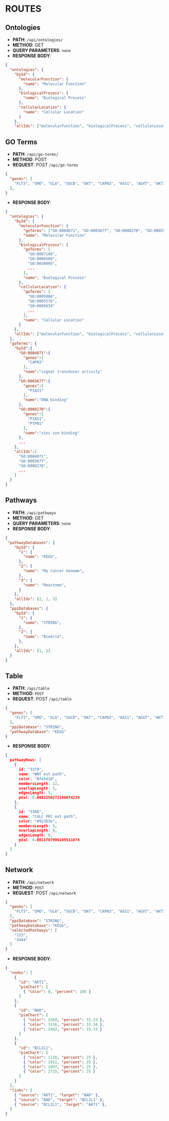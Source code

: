 # ROUTES 

## Ontologies

* **PATH**: `/api/ontologies/`
* **METHOD**: GET
* **QUERY PARAMETERS**: `none`
* **RESPONSE BODY**:
```json
{
  "ontologies": {
    "byId": {
      "molecularFunction": {
        "name": "Molecular Function"
      },
      "biologicalProcess": {
        "name": "Biological Process"
      },
      "cellularLocation": {
        "name": "Cellular Location"
      }
    },
    "allIds": ["molecularFunction", "biologicalProcess", "cellularLocation"]
```

## GO Terms

* **PATH**: `/api/go-terms/`
* **METHOD**: POST
* **REQUEST**: POST `/api/go-terms`
```json
{
  "genes": [
    "FLT3", "SMO", "GLA", "SGCB", "OAT", "CAPN3", "ASS1", "AGXT", "AKT1", "PTPN1", "PIAS1", "CDKN1B", "THEM4", "CCNE1", "MAP2K4", "ATG7", "ATG12", "BAD", "BCL2L1"
  ],
}
```
* **RESPONSE BODY**:
```json
{
  "ontologies": {
    "byId": {
      "molecularFunction": {
        "goTerms": ["GO:0004871", "GO:0003677", "GO:0008270", "GO:0005509", "GO:0008234", "GO:0019899", "GO:0004930"],
        "name": "Molecular Function"
      },
      "biologicalProcess": {
        "goTerms": [
          "GO:0007186",
          "GO:0006508",
          "GO:0038095",
          ...
        ],
        "name": "Biological Process"
      },
      "cellularLocation": {
        "goTerms": [
          "GO:0005886",
          "GO:0005576",
          "GO:0005634"
          ...
        ],
        "name": "Cellular Location"
      }
    },
    "allIds": ["molecularFunction", "biologicalProcess", "cellularLocation"]
  },
  "goTerms": {
    "byId":{
      "GO:0004871":{
        "genes":[
          "CAPN3"
        ],
        "name":"signal transducer activity"
      },
      "GO:0003677":{
        "genes":[
          "PIAS1"
        ],
        "name":"DNA binding"
      },
      "GO:0008270":{
        "genes":[
          "PIAS1",
          "PTPN1"
        ],
        "name":"zinc ion binding"
      },
      ...
    },
    "allIds":[
      "GO:0004871",
      "GO:0003677",
      "GO:0008270",
      ...
    ]
  }
}
```

## Pathways

* **PATH**: `/api/pathways`
* **METHOD**: GET
* **QUERY PARAMETERS**: `none`
* **RESPONSE BODY**:
```json
{
 "pathwayDatabases": {
    "byId": {
      "1": {
        "name": "KEGG",
      },
      "2": {
        "name": "My Cancer Genome",
      },
      "3": {
        "name": "Reactome",
      }
    },
    "allIds": [2, 1, 3]
  },
  "ppiDatabases": {
    "byId": {
      "1": {
        "name": "STRING",
      },
      "2": {
        "name": "BioGrid",
      },
    },
    "allIds": [1, 2]
  }
}
```

## Table

* **PATH**: `/api/table`
* **METHOD**: `POST`
* **REQUEST**: POST `/api/table`
```json
{
  "genes": [
    "FLT3", "SMO", "GLA", "SGCB", "OAT", "CAPN3", "ASS1", "AGXT", "AKT1", "PTPN1", "PIAS1", "CDKN1B", "THEM4", "CCNE1", "MAP2K4", "ATG7", "ATG12", "BAD", "BCL2L1", "BADGENE"
  ],
  "ppiDatabase": "STRING",
  "pathwayDatabase": "KEGG"
}
```
* **RESPONSE BODY**:
```json
{
  pathwayRows: [
    {
      id: "3379",
      name: "WNT ext path",
      color: "#fe5d18",
      membersLength: 12,
      overlapLength: 5,
      edgesLength: 5,
      pVal: 0.0003250272196074229
    },
    {
      id: "3380",
      name: "CALC PKC ext path",
      color: "#923b3e",
      membersLength: 5,
      overlapLength: 8,
      edgesLength: 8,
      pVal: 0.0013787906109511874
    }
  ]
}
```

## Network

* **PATH**: `/api/network`
* **METHOD**: `POST`
* **REQUEST**: POST `/api/network`

```json
{
  "genes": [
    "FLT3", "SMO", "GLA", "SGCB", "OAT", "CAPN3", "ASS1", "AGXT", "AKT1", "PTPN1", "PIAS1", "CDKN1B", "THEM4", "CCNE1", "MAP2K4", "ATG7", "ATG12", "BAD", "BCL2L1", "BADGENE"
  ],
  "ppiDatabase": "STRING",
  "pathwayDatabase": "KEGG",
  "selectedPathways": [
    "123",
    "3444"
  ]
}
```
* **RESPONSE BODY**:
```json
{
  "nodes": [
    {
      "id": "AKT1",
      "pieChart": [
        { "color": 0, "percent": 100 }
      ]
    },
    {
      "id": "BAD",
      "pieChart": [
        { "color": 3369, "percent": 33.33 },
        { "color": 3116, "percent": 33.34 },
        { "color": 2942, "percent": 33.33 }
      ]
    },
    {
      "id": "BCL2L1",
      "pieChart": [
        { "color": 1210, "percent": 25 },
        { "color": 1911, "percent": 25 },
        { "color": 1097, "percent": 25 },
        { "color": 2725, "percent": 25 }
      ]
    }
  ],
  "links": [
    { "source": "AKT1", "target": "BAD" },
    { "source": "BAD", "target": "BCL2L1" },
    { "source": "BCL2L1", "target": "AKT1" },
  ]
}
```

